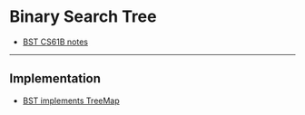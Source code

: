 # Binary Search Tree

+ [BST CS61B notes](https://docs.google.com/presentation/d/1NkqojSVwLwdauC_SC5A2DplVx6AswzeXgn9LFi95APU/edit#slide=id.g50738e5fde_0_0)

---

## Implementation

+ [BST implements TreeMap](TreeMap/BSTMap.java)